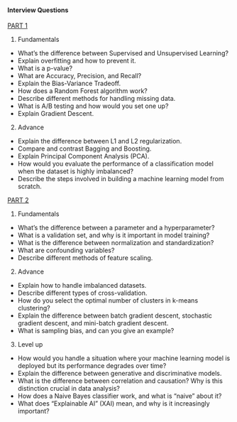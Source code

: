 #### Interview Questions

[PART 1](https://medium.com/@inkollusrivarsha0287/ace-your-data-science-interview-15-common-questions-part-1-669ea4b6a393)

1. Fundamentals
  - What’s the difference between Supervised and Unsupervised Learning?
  - Explain overfitting and how to prevent it.
  - What is a p-value?
  - What are Accuracy, Precision, and Recall?
  - Explain the Bias-Variance Tradeoff.
  - How does a Random Forest algorithm work?
  - Describe different methods for handling missing data.
  - What is A/B testing and how would you set one up?
  - Explain Gradient Descent.
2. Advance
  - Explain the difference between L1 and L2 regularization.
  - Compare and contrast Bagging and Boosting.
  - Explain Principal Component Analysis (PCA).
  - How would you evaluate the performance of a classification model when the dataset is highly imbalanced?
  - Describe the steps involved in building a machine learning model from scratch.


[PART 2](https://medium.com/@inkollusrivarsha0287/ace-your-data-science-interview-15-more-common-questions-part-2-06473c544207)

1. Fundamentals
  - What’s the difference between a parameter and a hyperparameter?
  - What is a validation set, and why is it important in model training?
  - What is the difference between normalization and standardization?
  - What are confounding variables?
  - Describe different methods of feature scaling.
2. Advance
  - Explain how to handle imbalanced datasets.
  - Describe different types of cross-validation.
  - How do you select the optimal number of clusters in k-means clustering?
  - Explain the difference between batch gradient descent, stochastic gradient descent, and mini-batch gradient descent.
  - What is sampling bias, and can you give an example?
3. Level up
  - How would you handle a situation where your machine learning model is deployed but its performance degrades over time?
  - Explain the difference between generative and discriminative models.
  - What is the difference between correlation and causation? Why is this distinction crucial in data analysis?
  - How does a Naive Bayes classifier work, and what is “naive” about it?
  - What does “Explainable AI” (XAI) mean, and why is it increasingly important?
